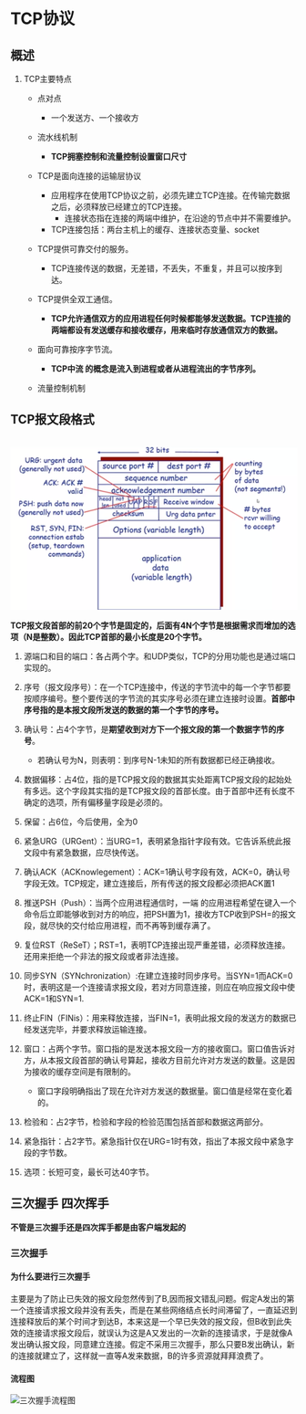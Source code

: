 # TCP协议

## 概述

1. TCP主要特点

   + 点对点
     + 一个发送方、一个接收方
   + 流水线机制
     + **TCP拥塞控制和流量控制设置窗口尺寸**

   + TCP是面向连接的运输层协议
     + 应用程序在使用TCP协议之前，必须先建立TCP连接。在传输完数据之后，必须释放已经建立的TCP连接。
       + 连接状态指在连接的两端中维护，在沿途的节点中并不需要维护。
     + TCP连接包括：两台主机上的缓存、连接状态变量、socket
   + TCP提供可靠交付的服务。
     + TCP连接传送的数据，无差错，不丢失，不重复，并且可以按序到达。
   + TCP提供全双工通信。
     + **TCP允许通信双方的应用进程任何时候都能够发送数据。TCP连接的两端都设有发送缓存和接收缓存，用来临时存放通信双方的数据。**
   + 面向可靠按序字节流。
     + **TCP中流 的概念是流入到进程或者从进程流出的字节序列。**
   + 流量控制机制

## TCP报文段格式

​	![TCP段结构](/images/运输层/TCP段结构.png)

**TCP报文段首部的前20个字节是固定的，后面有4N个字节是根据需求而增加的选项（N是整数）。因此TCP首部的最小长度是20个字节。**

1. 源端口和目的端口：各占两个字。和UDP类似，TCP的分用功能也是通过端口实现的。
2. 序号（报文段序号）：在一个TCP连接中，传送的字节流中的每一个字节都要按顺序编号。整个要传送的字节流的其实序号必须在建立连接时设置。**首部中序号指的是本报文段所发送的数据的第一个字节的序号。**
3. 确认号：占4个字节，是**期望收到对方下一个报文段的第一个数据字节的序号**。

   + 若确认号为N，则表明：到序号N-1未知的所有数据都已经正确接收。
4. 数据偏移：占4位，指的是TCP报文段的数据其实处距离TCP报文段的起始处有多远。这个字段其实指的是TCP报文段的首部长度。由于首部中还有长度不确定的选项，所有偏移量字段是必须的。
5. 保留：占6位，今后使用，全为0
6. 紧急URG（URGent）：当URG=1，表明紧急指针字段有效。它告诉系统此报文段中有紧急数据，应尽快传送。
7. 确认ACK（ACKnowlegement）：ACK=1确认号字段有效，ACK=0，确认号字段无效。TCP规定，建立连接后，所有传送的报文段都必须把ACK置1
8. 推送PSH（Push）：当两个应用进程通信时，一端 的应用进程希望在键入一个命令后立即能够收到对方的响应，把PSH置为1，接收方TCP收到PSH=的报文段，就尽快的交付给应用进程，而不再等到缓存满了。
9. 复位RST（ReSeT）；RST=1，表明TCP连接出现严重差错，必须释放连接。还用来拒绝一个非法的报文段或者非法连接。
10. 同步SYN（SYNchronization）:在建立连接时同步序号。当SYN=1而ACK=0时，表明这是一个连接请求报文段，若对方同意连接，则应在响应报文段中使ACK=1和SYN=1.
11. 终止FIN（FINis）：用来释放连接，当FIN=1，表明此报文段的发送方的数据已经发送完毕，并要求释放运输连接。
12. 窗口：占两个字节。窗口指的是发送本报文段一方的接收窗口。窗口值告诉对方，从本报文段首部的确认号算起，接收方目前允许对方发送的数量。这是因为接收的缓存空间是有限制的。

    + 窗口字段明确指出了现在允许对方发送的数据量。窗口值是经常在变化着的。
13. 检验和：占2字节，检验和字段的检验范围包括首部和数据这两部分。
14. 紧急指针：占2字节。紧急指针仅在URG=1时有效，指出了本报文段中紧急字段的字节数。
15. 选项：长短可变，最长可达40字节。

## 三次握手 四次挥手

**不管是三次握手还是四次挥手都是由客户端发起的**

### 三次握手

#### 为什么要进行三次握手

主要是为了防止已失效的报文段忽然传到了B,因而报文错乱问题。假定A发出的第一个连接请求报文段并没有丢失，而是在某些网络结点长时间滞留了，一直延迟到连接释放后的某个时间才到达B，本来这是一个早已失效的报文段，但B收到此失效的连接请求报文段后，就误认为这是A又发出的一次新的连接请求，于是就像A发出确认报文段，同意建立连接。假定不采用三次握手，那么只要B发出确认，新的连接就建立了，这样就一直等A发来数据，B的许多资源就拜拜浪费了。

#### 流程图

![三次握手流程图](https://own-pic-bed.oss-cn-beijing.aliyuncs.com/三次握手.png)

